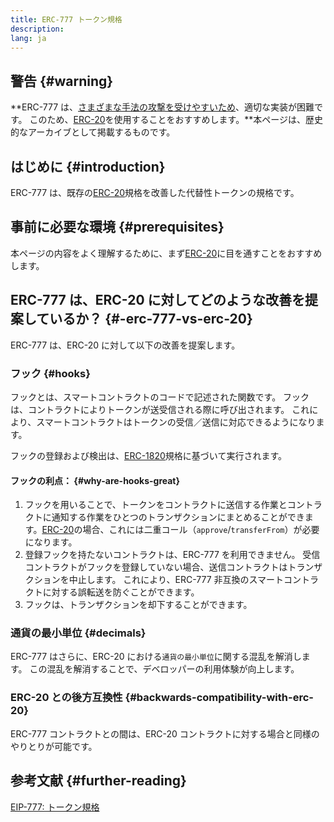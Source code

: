 ```yaml
---
title: ERC-777 トークン規格
description:
lang: ja
---
```


## 警告 {#warning}

**ERC-777 は、[さまざまな手法の攻撃を受けやすいため](https://github.com/OpenZeppelin/openzeppelin-contracts/issues/2620)、適切な実装が困難です。 このため、[ERC-20](/developers/docs/standards/tokens/erc-20/)を使用することをおすすめします。**本ページは、歴史的なアーカイブとして掲載するものです。

## はじめに {#introduction}

ERC-777 は、既存の[ERC-20](/developers/docs/standards/tokens/erc-20/)規格を改善した代替性トークンの規格です。

## 事前に必要な環境 {#prerequisites}

本ページの内容をよく理解するために、まず[ERC-20](/developers/docs/standards/tokens/erc-20/)に目を通すことをおすすめします。

## ERC-777 は、ERC-20 に対してどのような改善を提案しているか？ {#-erc-777-vs-erc-20}

ERC-777 は、ERC-20 に対して以下の改善を提案します。

### フック {#hooks}

フックとは、スマートコントラクトのコードで記述された関数です。 フックは、コントラクトによりトークンが送受信される際に呼び出されます。 これにより、スマートコントラクトはトークンの受信／送信に対応できるようになります。

フックの登録および検出は、[ERC-1820](https://eips.ethereum.org/EIPS/eip-1820)規格に基づいて実行されます。

#### フックの利点： {#why-are-hooks-great}

1. フックを用いることで、トークンをコントラクトに送信する作業とコントラクトに通知する作業をひとつのトランザクションにまとめることができます。[ERC-20](https://eips.ethereum.org/EIPS/eip-20)の場合、これには二重コール（`approve`/`transferFrom`）が必要になります。
2. 登録フックを持たないコントラクトは、ERC-777 を利用できません。 受信コントラクトがフックを登録していない場合、送信コントラクトはトランザクションを中止します。 これにより、ERC-777 非互換のスマートコントラクトに対する誤転送を防ぐことができます。
3. フックは、トランザクションを却下することができます。

### 通貨の最小単位 {#decimals}

ERC-777 はさらに、ERC-20 における`通貨の最小単位`に関する混乱を解消します。 この混乱を解消することで、デベロッパーの利用体験が向上します。

### ERC-20 との後方互換性 {#backwards-compatibility-with-erc-20}

ERC-777 コントラクトとの間は、ERC-20 コントラクトに対する場合と同様のやりとりが可能です。

## 参考文献 {#further-reading}

[EIP-777: トークン規格](https://eips.ethereum.org/EIPS/eip-777)
